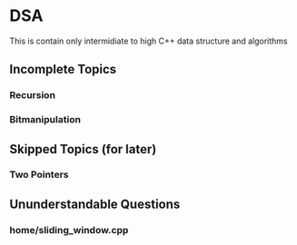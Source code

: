 # DSA
This is contain only intermidiate to high C++ data structure and algorithms

## Incomplete Topics
### Recursion
### Bitmanipulation

## Skipped Topics (for later)
### Two Pointers

## Ununderstandable Questions
### home/sliding_window.cpp